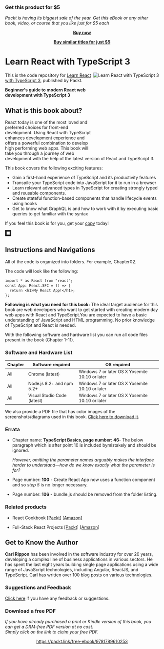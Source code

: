 
### Get this product for $5

<i>Packt is having its biggest sale of the year. Get this eBook or any other book, video, or course that you like just for $5 each</i>


<b><p align='center'>[Buy now](https://packt.link/9781789610253)</p></b>


<b><p align='center'>[Buy similar titles for just $5](https://subscription.packtpub.com/search)</p></b>


# Learn React with TypeScript 3

<a href="https://www.packtpub.com/web-development/learn-react-typescript-3?utm_source=9781789610253"><img src="https://www.packtpub.com/sites/default/files/9781789610253_cover.png" alt="Learn React with TypeScript 3" height="256px" align="right"></a>

This is the code repository for [Learn React with TypeScript 3](https://www.packtpub.com/web-development/learn-react-typescript-3), published by Packt.

**Beginner's guide to modern React web development with TypeScript 3**

## What is this book about?
React today is one of the most loved and preferred choices for front-end development. Using React with TypeScript enhances development experience and offers a powerful combination to develop high performing web apps. This book will take you through a journey of web development with the help of the latest version of React and TypeScript 3.

This book covers the following exciting features:
* Gain a first-hand experience of TypeScript and its productivity features 
* Transpile your TypeScript code into JavaScript for it to run in a browser 
* Learn relevant advanced types in TypeScript for creating strongly typed and reusable components.
* Create stateful function-based components that handle lifecycle events using hooks 
* Get to know what GraphQL is and how to work with it by executing basic queries to get familiar with the syntax


If you feel this book is for you, get your [copy](https://www.amazon.com/dp/1789610257) today!

<a href="https://www.packtpub.com/?utm_source=github&utm_medium=banner&utm_campaign=GitHubBanner"><img src="https://raw.githubusercontent.com/PacktPublishing/GitHub/master/GitHub.png" 
alt="https://www.packtpub.com/" border="5" /></a>

## Instructions and Navigations
All of the code is organized into folders. For example, Chapter02.

The code will look like the following:
```
import * as React from "react";
const App: React.SFC = () => {
  return <h1>My React App!</h1>;
};
```

**Following is what you need for this book:**
The ideal target audience for this book are web developers who want to get started with creating modern day web apps with React and TypeScript.You are expected to have a basic understanding of JavaScript and HTML programming. No prior knowledge of TypeScript and React is needed.

With the following software and hardware list you can run all code files present in the book (Chapter 1-11).
### Software and Hardware List
| Chapter | Software required | OS required |
| -------- | ------------------------------------ | ----------------------------------- |
| All | Chrome (latest) | Windows 7 or later OS X Yosemite 10.10 or later|
| All | Node.js 8.2+ and npm 5.2+ | Windows 7 or later OS X Yosemite 10.10 or later |
| All | Visual Studio Code (latest) | Windows 7 or later OS X Yosemite 10.10 or later |

We also provide a PDF file that has color images of the screenshots/diagrams used in this book. [Click here to download it](https://www.packtpub.com/sites/default/files/downloads/9781789610253_ColorImages.pdf).

### Errata
* Chapter name: **TypeScript Basics, page number: 46**- The below paragraph which is after point 10 is included bymistakely and should be ignored. 

   _However, omitting the parameter names arguably makes the interface harder to
    understand—how do we know exactly what the parameter is for?_
    
* Page number: **100** - Create React App now uses a function component and so _step 5_ is no longer necessary.
* Page number: **106** - bundle.js should be removed from the folder listing.

### Related products
* React Cookbook  [[Packt]](https://india.packtpub.com/in//web-development/react-cookbook?utm_source=github&utm_medium=repository&utm_campaign=) [[Amazon]](https://www.amazon.com/dp/1783980729)

* Full-Stack React Projects  [[Packt]](https://india.packtpub.com/in//web-development/full-stack-react-projects?utm_source=github&utm_medium=repository&utm_campaign=) [[Amazon]](https://www.amazon.com/dp/1788835530)

## Get to Know the Author
**Carl Rippon**
has been involved in the software industry for over 20 years, developing a complex line of business applications in various sectors. He has spent the last eight years building single page applications using a wide range of JavaScript technologies, including Angular, ReactJS, and TypeScript. Carl has written over 100 blog posts on various technologies.



### Suggestions and Feedback
[Click here](https://docs.google.com/forms/d/e/1FAIpQLSdy7dATC6QmEL81FIUuymZ0Wy9vH1jHkvpY57OiMeKGqib_Ow/viewform) if you have any feedback or suggestions.


### Download a free PDF

 <i>If you have already purchased a print or Kindle version of this book, you can get a DRM-free PDF version at no cost.<br>Simply click on the link to claim your free PDF.</i>
<p align="center"> <a href="https://packt.link/free-ebook/9781789610253">https://packt.link/free-ebook/9781789610253 </a> </p>